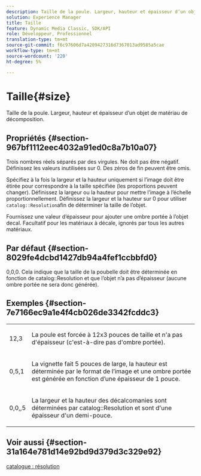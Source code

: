 ```yaml
---
description: Taille de la poule. Largeur, hauteur et épaisseur d’un objet de matériau de décomposition.
solution: Experience Manager
title: Taille
feature: Dynamic Media Classic, SDK/API
role: Développeur, Professionnel
translation-type: tm+mt
source-git-commit: f6c97606d7a4209427316d7367013ad9585a5cae
workflow-type: tm+mt
source-wordcount: '220'
ht-degree: 5%

---
```



# Taille{#size}

Taille de la poule. Largeur, hauteur et épaisseur d’un objet de matériau de décomposition.

## Propriétés {#section-967bf1112eec4032a91ed0c8a7b10a07}

Trois nombres réels séparés par des virgules. Ne doit pas être négatif. Définissez les valeurs inutilisées sur 0. Des zéros de fin peuvent être omis.

Spécifiez à la fois la largeur et la hauteur uniquement si l’image doit être étirée pour correspondre à la taille spécifiée (les proportions peuvent changer). Définissez la largeur ou la hauteur pour mettre l’image à l’échelle proportionnellement. Définissez la largeur et la hauteur sur 0 pour utiliser `catalog::Resolution`afin de déterminer la taille de l’objet.

Fournissez une valeur d’épaisseur pour ajouter une ombre portée à l’objet decal. Facultatif pour les matériaux à décale, ignorés par tous les autres matériaux.

## Par défaut {#section-8029fe4dcbd1427db94a4fef1ccbbfd0}

0,0,0. Cela indique que la taille de la poubelle doit être déterminée en fonction de catalog::Resolution et que l’objet n’a pas d’épaisseur (aucune ombre portée ne sera donc générée).

## Exemples {#section-7e7166ec9a1e4f4cb026de3342fcddc3}

<table id="simpletable_E3503BD975F342C58DDB4C2B56BF0CEE"> 
 <tr class="strow"> 
  <td class="stentry"> <p>12,3 </p></td> 
  <td class="stentry"> <p>La poule est forcée à 12x3 pouces de taille et n'a pas d'épaisseur (c'est-à-dire pas d'ombre portée). </p></td> 
 </tr> 
 <tr class="strow"> 
  <td class="stentry"> <p>0,5,1 </p></td> 
  <td class="stentry"> <p>La vignette fait 5 pouces de large, la hauteur est déterminée par le format de l’image et une ombre portée est générée en fonction d’une épaisseur de 1 pouce. </p></td> 
 </tr> 
 <tr class="strow"> 
  <td class="stentry"> <p>0,0,,5 </p></td> 
  <td class="stentry"> <p>La largeur et la hauteur des décalcomanies sont déterminées par catalog::Resolution et sont d'une épaisseur d'un demi-pouce. </p></td> 
 </tr> 
</table>

## Voir aussi {#section-31a164e781d14e92bd9d379d3c329e92}

[catalogue : résolution](../../../../../ir-api/material-cat/image-rendering-api-ref/c-ir-material-catalog/c-ir-attributes-reference/r-ir-resolution.md#reference-09fe14e6bfbf4db6b7f4369fffecc806)
